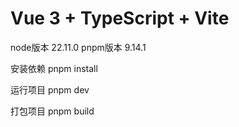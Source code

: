 # Vue 3 + TypeScript + Vite

node版本 22.11.0
pnpm版本 9.14.1

安装依赖 pnpm install

运行项目 pnpm dev

打包项目 pnpm build